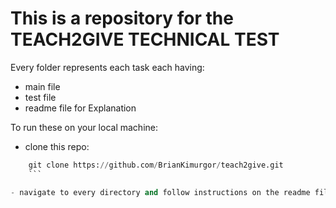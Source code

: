 # This is a repository for the TEACH2GIVE TECHNICAL TEST
Every folder represents each task each having:
- main file
- test file
- readme file for Explanation

To run these on your local machine:
- clone this repo:
```python
    git clone https://github.com/BrianKimurgor/teach2give.git
    ```

- navigate to every directory and follow instructions on the readme files in them.
